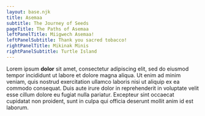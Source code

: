 ```yaml
---
layout: base.njk
title: Asemaa
subtitle: The Journey of Seeds
pageTitle: The Paths of Asemaa
leftPanelTitle: Miigwech Asemaa!
leftPanelSubtitle: Thank you sacred tobacco!
rightPanelTitle: Mikinak Minis
rightPanelSubtitle: Turtle Island
---
```

Lorem ipsum **dolor** sit amet, consectetur adipiscing elit, sed do eiusmod tempor incididunt ut labore et dolore magna aliqua. Ut enim ad minim veniam, quis nostrud exercitation ullamco laboris nisi ut aliquip ex ea commodo consequat. Duis aute irure dolor in reprehenderit in voluptate velit esse cillum dolore eu fugiat nulla pariatur. Excepteur sint occaecat cupidatat non proident, sunt in culpa qui officia deserunt mollit anim id est laborum.
